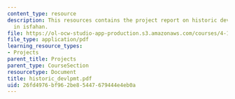 ```yaml
---
content_type: resource
description: This resources contains the project report on historic development tyes
  in isfahan.
file: https://ol-ocw-studio-app-production.s3.amazonaws.com/courses/4-175-case-studies-in-city-form-fall-2005/26fd4976bf962be85447679444e4eb0a_historic_devlpmt.pdf
file_type: application/pdf
learning_resource_types:
- Projects
parent_title: Projects
parent_type: CourseSection
resourcetype: Document
title: historic_devlpmt.pdf
uid: 26fd4976-bf96-2be8-5447-679444e4eb0a
---
```

